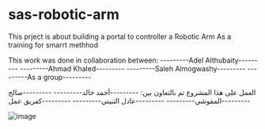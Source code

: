 # sas-robotic-arm
This prject is about building a portal to controller a Robotic Arm
As a training for smarrt methhod

This work was done in collaboration between:
---------Adel Althubaity---------
---------Ahmad Khaled---------
---------Saleh Almogwashy---------
---------As a group---------

العمل على هذا المشروع تم بالتعاون بين:
---------أحمد خالد---------
---------صالح المقوشي---------
---------عادل الثبيتي---------
---------كفريق عمل---------


![image](https://user-images.githubusercontent.com/72936124/148258960-c36234e1-3488-46db-a1df-937a5c18c574.png)

